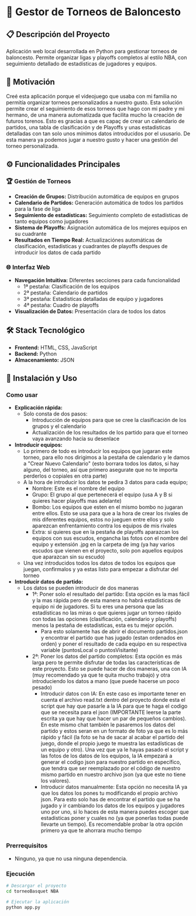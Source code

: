 # 🏀 Gestor de Torneos de Baloncesto

## 📋 Descripción del Proyecto

Aplicación web local desarrollada en Python para gestionar torneos de baloncesto. Permite organizar ligas y playoffs completos al estilo NBA, con seguimiento detallado de estadísticas de jugadores y equipos.

## 🎯 Motivación

Creé esta aplicación porque el videojuego que usaba con mi familia no permitía organizar torneos personalizados a nuestro gusto. Esta solución permite crear el seguimiento de esos torneos que hago con mi padre y mi hermano, de una manera automatizada que facilita mucho la creación de futuros torenos. Esto es gracias a que es capaç de crear un calendario de partidos, una tabla de clasificación y de Playoffs y unas estadisticas detalladas con tan solo unos mínimos datos introducidos por el ususario. De esta manera ya podemos jugar a nuestro gusto y hacer una gestión del torneo personalizada.

## ⚙️ Funcionalidades Principales

### 🏆 Gestión de Torneos
- **Creación de Grupos:** Distribución automática de equipos en grupos
- **Calendario de Partidos:** Generación automática de todos los partidos para la fase de liga
- **Seguimiento de estadísticas:** Seguimiento completo de estadísticas de tanto equipos como jugadores
- **Sistema de Playoffs:** Asignación automática de los mejores equipos en su cuadrante
- **Resultados en Tiempo Real:** Actualizaciónes automáticas de clasificación, estadisticas y cuadrantes de playoffs despues de introducir los datos de cada partido
  
### 🌐 Interfaz Web
- **Navegación Intuitiva:** Diferentes secciones para cada funcionalidad
    - 1ª pestaña: Clasificación de los equipos
    - 2ª pestaña: Calendario de partidos
    - 3ª pestaña: Estadisticas detalladas de equipo y jugadores
    - 4ª pestaña: Cuadro de playoffs
- **Visualización de Datos:** Presentación clara de todos los datos

## 🛠 Stack Tecnológico
- **Frontend:** HTML, CSS, JavaScript
- **Backend:** Python
- **Almacenamiento:** JSON

## 🚀 Instalación y Uso

### Como usar
- **Explicación rápida:**
  - Solo consta de dos pasos:
    - Introducción de equipos para que se cree la clasificación de los grupos y el calendario
    - Actualización de los resultados de los partido para que el torneo vaya avanzando hacia su desenlace
- **Introducir equipos:**
  - Lo primero de todo es introducir los equipos que jugaran este torneo, para ello nos dirigimos a la pestaña de calendario y le damos a "Crear Nuevo Calendario" (esto borrara todos los datos, si hay alguno, del torneo, así que primero asegurate que no te importa perderlos o copiales en otra parte)
  - A la hora de introducir los datos te pedira 3 datos para cada equipo;
    - Nombre: Este es el nombre del equipo
    - Grupo: El grupo al que pertenecerá el equipo (usa A y B si quieres hacer playoffs mas adelante)
    - Bombo: Los equipos que esten en el mismo bombo no jugaran entre ellos. Esto se usa para que a la hora de crear los rivales de mis diferentes equipos, estos no jueguen entre ellos y solo aparezcan enfrentamiento contra los equipos de mis rivales
    - Extra: si quieres que en la pestaña de playoffs aparazcan los equipos con sus escudos, engancha las fotos con el nombre del equipo y extensión .jpg en la carpeta de img (ya hay varios escudos que vienen en el proyecto, solo pon aquellos equipos que aparazcan sin su escudo)
  - Una vez introducidos todos los datos de todos los equipos que juegan, confirmalos y ya estas listo para empezar a disfrutar del torneo
- **Introducir datos de partido:**
  - Los datos se pueden introducir de dos maneras
    - 1ª: Poner solo el resultado del partido: Esta opción es la mas fácil y la mas rápida pero de esta manera no habrá estadísticas de equipo ni de jugadores. Si tu eres una persona que las estadísticas no las miras o que quieres jugar un torneo rápido con todas las opciones (clasificación, calendario y playoffs) menos la pestaña de estadisticas, esta es tu mejor opción.
      - Para esto solamente has de abrir el documento partidos.json y encontrar el partido que has jugado (estan ordenados en orden) y poner el resultado de cada equipo en su respectiva variable (puntosLocal o puntosVisitante)
    - 2ª: Poner los datos del partido completos: Esta opción es más larga pero te permite disfrutar de todas las características de este proyecto. Esto se puede hacer de dos maneras, una con IA (muy recomendado ya que te quita mucho trabajo) y otra introduciendo los datos a mano (que puede hacerse un poco pesado)
      - Introducir datos con IA: En este caso es importante tener en cuenta el archivo read.txt dentro del proyecto donde esta el script que hay que pasarle a la IA para que te haga el codigo que se necesita para el json (IMPORTANTE leerse la parte escrita ya que hay que hacer un par de pequeños cambios). En este mismo chat también le pasaremos los datos del partido y estos seran en un formato de foto ya que es lo más rápido y fácil (la foto se ha de sacar al acabar el partido del juego, donde el propio juego te muestra las estadísticas de un equipo y otro). Una vez que ya le hayas pasado el script y las fotos de los datos de los equipos, la IA empezará a generar el codigo json para nuestro partido en específico, que tendra que ser reemplazado por el código de nuestro mismo partido en nuestro archivo json (ya que este no tiene los valores).
      - Introducir datos manualmente: Esta opción no necesita IA ya que los datos los pones tu modificando el propio archivo json. Para esto solo has de encontrar el partido que se ha jugado y ir cambiando los datos de los equipos y jugadores uno por uno, si lo haces de esta manera puedes escoger que estadisticas poner y cuales no (ya que ponerlas todas puede llevarte un tiempo). Es recomendable probar la otra opción primero ya que te ahorrara mucho tiempo

### Prerrequisitos
- Ninguno, ya que no usa ninguna dependencia.

### Ejecución
```bash
# Descargar el proyecto
cd torneoBasquet NBA

# Ejecutar la aplicación
python app.py
